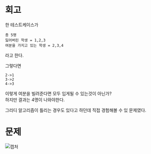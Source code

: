 회고
==
한 테스트케이스가
```
총 5명
잃어버린 학생 = 1,2,3
여분을 가지고 있는 학생 = 2,3,4
```
라고 한다.   
   
그렇다면   
```
2->1
3->2
4->3
```

이렇게 여분을 빌려준다면 모두 입게될 수 있는것이 아닌가?   
하지만 결과는 4명이 나와야한다.   

그리디 알고리즘이 틀리는 경우도 있다고 하던데 직접 경험해볼 수 있 문제였다.   



문제
==
![캡처](https://user-images.githubusercontent.com/73854324/114231559-9140b780-99b5-11eb-93a0-2df5fad8e6d7.PNG)
